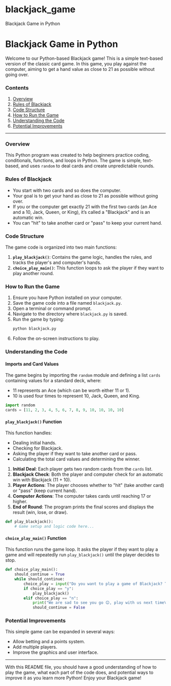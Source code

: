 # blackjack_game
Blackjack Game in Python


# Blackjack Game in Python

Welcome to our Python-based Blackjack game! This is a simple text-based version of the classic card game. In this game, you play against the computer, aiming to get a hand value as close to 21 as possible without going over.

### Contents
1. [Overview](#overview)
2. [Rules of Blackjack](#rules-of-blackjack)
3. [Code Structure](#code-structure)
4. [How to Run the Game](#how-to-run-the-game)
5. [Understanding the Code](#understanding-the-code)
6. [Potential Improvements](#potential-improvements)

---

### Overview
This Python program was created to help beginners practice coding, conditionals, functions, and loops in Python. The game is simple, text-based, and uses `random` to deal cards and create unpredictable rounds.

### Rules of Blackjack
- You start with two cards and so does the computer.
- Your goal is to get your hand as close to 21 as possible without going over.
- If you or the computer get exactly 21 with the first two cards (an Ace and a 10, Jack, Queen, or King), it’s called a "Blackjack" and is an automatic win.
- You can "hit" to take another card or "pass" to keep your current hand.

### Code Structure
The game code is organized into two main functions:

1. **`play_blackjack()`**: Contains the game logic, handles the rules, and tracks the player's and computer's hands.
2. **`choice_play_main()`**: This function loops to ask the player if they want to play another round.

### How to Run the Game
1. Ensure you have Python installed on your computer.
2. Save the game code into a file named `blackjack.py`.
3. Open a terminal or command prompt.
4. Navigate to the directory where `blackjack.py` is saved.
5. Run the game by typing:
    ```bash
    python blackjack.py
    ```
6. Follow the on-screen instructions to play.

### Understanding the Code

#### Imports and Card Values
The game begins by importing the `random` module and defining a list `cards` containing values for a standard deck, where:
- 11 represents an Ace (which can be worth either 11 or 1).
- 10 is used four times to represent 10, Jack, Queen, and King.

```python
import random
cards = [11, 2, 3, 4, 5, 6, 7, 8, 9, 10, 10, 10, 10]
```

#### `play_blackjack()` Function
This function handles:
- Dealing initial hands.
- Checking for Blackjack.
- Asking the player if they want to take another card or pass.
- Calculating the total card values and determining the winner.

1. **Initial Deal**: Each player gets two random cards from the `cards` list.
2. **Blackjack Check**: Both the player and computer check for an automatic win with Blackjack (11 + 10).
3. **Player Actions**: The player chooses whether to "hit" (take another card) or "pass" (keep current hand).
4. **Computer Actions**: The computer takes cards until reaching 17 or higher.
5. **End of Round**: The program prints the final scores and displays the result (win, lose, or draw).

```python
def play_blackjack():
    # Game setup and logic code here...
```

#### `choice_play_main()` Function
This function runs the game loop. It asks the player if they want to play a game and will repeatedly run `play_blackjack()` until the player decides to stop.

```python
def choice_play_main():
    should_continue = True
    while should_continue:
        choice_play = input("Do you want to play a game of Blackjack? Type 'y' or 'n': ").lower()
        if choice_play == "y":
            play_blackjack()
        elif choice_play == "n":
            print("We are sad to see you go 😊, play with us next time\nBye!! 👋")
            should_continue = False
```

### Potential Improvements
This simple game can be expanded in several ways:
- Allow betting and a points system.
- Add multiple players.
- Improve the graphics and user interface.

---

With this README file, you should have a good understanding of how to play the game, what each part of the code does, and potential ways to improve it as you learn more Python! Enjoy your Blackjack game!
